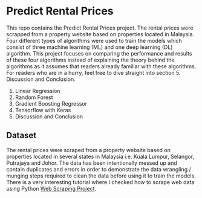 # Predict Rental Prices
This repo contains the Predict Rental Prices project. The rental prices were scrapped from a property website based on properties located in Malaysia. Four different types of algorithms were used to train the models which consist of three machine learning (ML) and one deep learning (DL) algorithm. This project focuses on comparing the performance and results of these four algorithms instead of explaining the theory behind the algorithms as it assumes that readers already familiar with these algorithms. For readers who are in a hurry, feel free to dive straight into section 5. Discussion and Conclusion.

1. Linear Regression
2. Random Forest
3. Gradient Boosting Regressor
4. Tensorflow with Keras
5. Discussion and Conclusion

## Dataset
The rental prices were scraped from a property website based on properties located in several states in Malaysia i.e. Kuala Lumpur, Selangor, Putrajaya and Johor. The data has been intentionally messed up and contain duplicates and errors in order to demonstrate the data wrangling / munging steps required to clean the data before using it to train the models. There is a very interesting tutorial where I checked how to scrape web data using Python [Web Scraping Project](https://github.com/limchiahooi/web-scraping-rental). 
